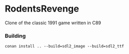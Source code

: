 # RodentsRevenge
Clone of the classic 1991 game written in C89

### Building
```shell script
conan install .. --build=sdl2_image --build=sdl2_ttf

```